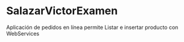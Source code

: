 # SalazarVictorExamen

Aplicación de pedidos en línea permite Listar e insertar producto con WebServices
